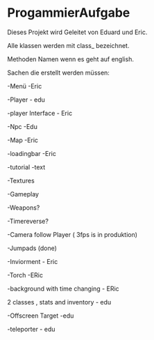 # ProgammierAufgabe

Dieses Projekt wird Geleitet von Eduard und Eric.

Alle klassen werden mit class_ bezeichnet.

Methoden Namen wenn es geht auf english.


Sachen die erstellt werden müssen:

-Menü -Eric

-Player - edu

  -player Interface - Eric
  
-Npc -Edu
  
-Map -Eric

-loadingbar -Eric

-tutorial 
  -text

-Textures

-Gameplay 

-Weapons?

-Timereverse?

-Camera follow Player ( 3fps is in produktion)

-Jumpads (done)

-Inviorment - Eric

-Torch -ERic

-background with time changing - ERic

2 classes , stats and inventory - edu

-Offscreen Target -edu

-teleporter - edu
